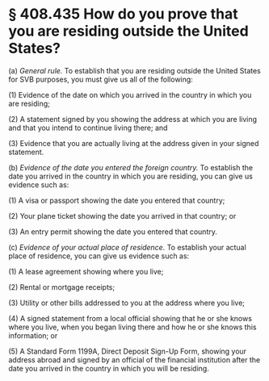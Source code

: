# § 408.435   How do you prove that you are residing outside the United States?

(a) *General rule.* To establish that you are residing outside the United States for SVB purposes, you must give us all of the following: 


(1) Evidence of the date on which you arrived in the country in which you are residing; 


(2) A statement signed by you showing the address at which you are living and that you intend to continue living there; and 


(3) Evidence that you are actually living at the address given in your signed statement. 


(b) *Evidence of the date you entered the foreign country.* To establish the date you arrived in the country in which you are residing, you can give us evidence such as: 


(1) A visa or passport showing the date you entered that country; 


(2) Your plane ticket showing the date you arrived in that country; or 


(3) An entry permit showing the date you entered that country. 


(c) *Evidence of your actual place of residence.* To establish your actual place of residence, you can give us evidence such as:


(1) A lease agreement showing where you live;


(2) Rental or mortgage receipts; 


(3) Utility or other bills addressed to you at the address where you live; 


(4) A signed statement from a local official showing that he or she knows where you live, when you began living there and how he or she knows this information; or 


(5) A Standard Form 1199A, Direct Deposit Sign-Up Form, showing your address abroad and signed by an official of the financial institution after the date you arrived in the country in which you will be residing. 





